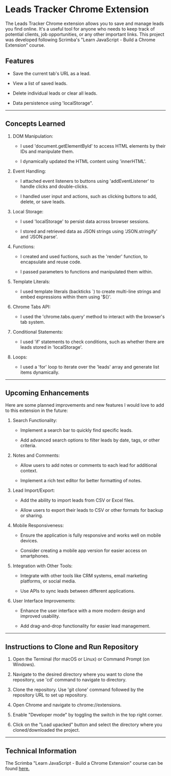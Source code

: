 # Leads Tracker Chrome Extension

The Leads Tracker Chrome extension allows you to save and manage leads you find online. It's a useful tool for anyone who needs to keep track of potential clients, job opportunities, or any other important links. This project was developed following Scrimba's "Learn JavaScript - Build a Chrome Extension" course. 

## Features

* Save the current tab's URL as a lead.

* View a list of saved leads.

* Delete individual leads or clear all leads.

* Data persistence using 'localStorage".

---------------------------------

## Concepts Learned

1. DOM Manipulation:

    * I used 'document.getElementById' to access HTML elements by their IDs and manipulate them.

    * I dynamically updated the HTML content using 'innerHTML'.

2. Event Handling:

    * I attached event listeners to buttons using 'addEventListener' to handle clicks and double-clicks.

    * I handled user input and actions, such as clicking buttons to add, delete, or save leads.

3. Local Storage:

    * I used 'localStorage' to persist data across browser sessions.

    * I stored and retrieved data as JSON strings using 'JSON.stringify' and 'JSON.parse'.

4. Functions:

    * I created and used fuctions, such as the 'render' function, to encapsulate and reuse code.

    * I passed parameters to functions and manipulated them within.

5. Template Literals:

    * I used template literals (backticks `) to create multi-line strings and embed expressions within them using '${}'.

6. Chrome Tabs API:

    * I used the 'chrome.tabs.query' method to interact with the browser's tab system.

7. Conditional Statements:

    * I used 'if' statements to check conditions, such as whether there are leads stored in 'localStorage'.

8. Loops:

    * I used a 'for' loop to iterate over the 'leads' array and generate list items dynamically.

---------------------------------

## Upcoming Enhancements

Here are some planned improvements and new features I would love to add to this extension in the future:

1. Search Functionality:

    * Implement a search bar to quickly find specific leads.

    * Add advanced search options to filter leads by date, tags, or other criteria.

2. Notes and Comments:

    * Allow users to add notes or comments to each lead for additional context.

    * Implement a rich text editor for better formatting of notes.

3. Lead Import/Export:

    * Add the ability to import leads from CSV or Excel files.

    * Allow users to export their leads to CSV or other formats for backup or sharing.

4. Mobile Responsiveness:

    * Ensure the application is fully responsive and works well on mobile devices.

    * Consider creating a mobile app version for easier access on smartphones.

5. Integration with Other Tools:

    * Integrate with other tools like CRM systems, email marketing platforms, or social media.

    * Use APIs to sync leads between different applications.

6. User Interface Improvements:

    * Enhance the user interface with a more modern design and improved usability.

    * Add drag-and-drop functionality for easier lead management.

---------------------------------

## Instructions to Clone and Run Repository

1. Open the Terminal (for macOS or Linux) or Command Prompt (on Windows).

2. Navigate to the desired directory where you want to clone the repository, use 'cd' command to navigate to directory.

3. Clone the repository. Use 'git clone' command followed by the repository URL to set up repository.

4. Open Chrome and navigate to chrome://extensions.

5. Enable "Developer mode" by toggling the switch in the top right corner.

6. Click on the "Load upacked" button and select the directory where you cloned/downloaded the project.

---------------------------------

## Technical Information

The Scrimba "Learn JavaScript - Build a Chrome Extension" course can be found [here.](https://scrimba.com/learn-javascript-c0v/~03i)